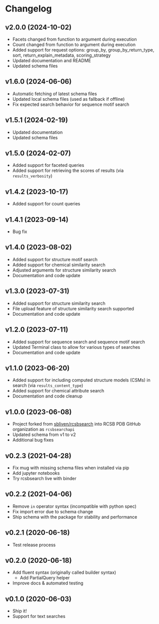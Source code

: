 # Changelog

## v2.0.0 (2024-10-02)

- Facets changed from function to argument during execution
- Count changed from function to argument during execution
- Added support for request options: group_by, group_by_return_type, sort, return_explain_metadata, scoring_strategy
- Updated documentation and README
- Updated schema files

## v1.6.0 (2024-06-06)

- Automatic fetching of latest schema files
- Updated local schema files (used as fallback if offline)
- Fix expected search behavior for sequence motif search

## v1.5.1 (2024-02-19)

- Updated documentation
- Updated schema files

## v1.5.0 (2024-02-07)

- Added support for faceted queries
- Added support for retrieving the scores of results (via `results_verbosity`)

## v1.4.2 (2023-10-17)

- Added support for count queries

## v1.4.1 (2023-09-14)

- Bug fix

## v1.4.0 (2023-08-02)

- Added support for structure motif search
- Added support for chemical similarity search
- Adjusted arguments for structure similarity search
- Documentation and code update

## v1.3.0 (2023-07-31)

- Added support for structure similarity search
- File upload feature of structure similarity search supported
- Documentation and code update

## v1.2.0 (2023-07-11)

- Added support for sequence search and sequence motif search
- Updated Terminal class to allow for various types of searches
- Documentation and code update

## v1.1.0 (2023-06-20)

- Added support for including computed structure models (CSMs) in search (via `results_content_type`)
- Added support for chemical attribute search
- Documentation and code cleanup

## v1.0.0 (2023-06-08)

- Project forked from [sbliven/rcsbsearch](https://github.com/sbliven/rcsbsearch) into RCSB PDB GitHub organization as `rcsbsearchapi`
- Updated schema from v1 to v2
- Additional bug fixes

## v0.2.3 (2021-04-28)

- Fix mug with missing schema files when installed via pip
- Add jupyter notebooks
- Try rcsbsearch live with binder

## v0.2.2 (2021-04-06)

- Remove `in` operator syntax (incompatible with python spec)
- Fix import error due to schema change
- Ship schema with the package for stability and performance

## v0.2.1 (2020-06-18)

- Test release process

## v0.2.0 (2020-06-18)

- Add fluent syntax (originally called builder syntax)
  - Add PartialQuery helper
- Improve docs & automated testing

## v0.1.0 (2020-06-03)

- Ship it!
- Support for text searches